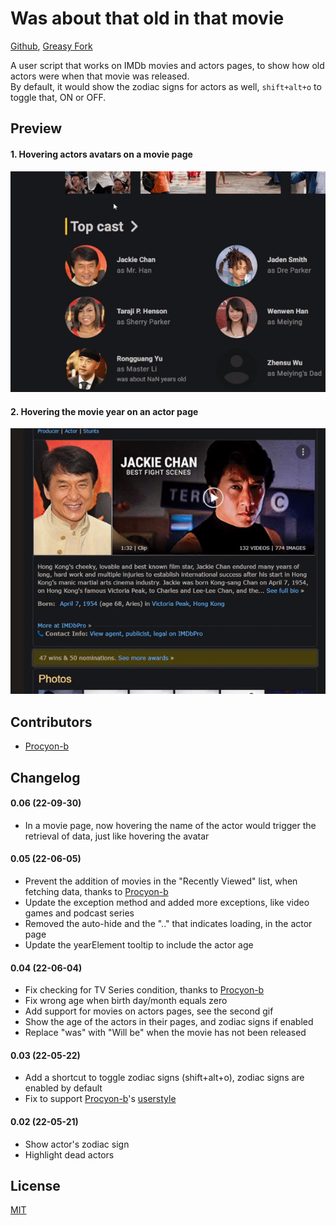 # Was about that old in that movie

[Github](https://github.com/FlowerForWar/was-about-that-old-in-that-movie), [Greasy Fork](https://greasyfork.org/en/scripts/445300-was-about-that-old-in-that-movie)

A user script that works on IMDb movies and actors pages, to show how old actors were when that movie was released.  
By default, it would show the zodiac signs for actors as well, `shift+alt+o` to toggle that, ON or OFF.

## Preview

#### 1. Hovering actors avatars on a movie page

<img src="https://raw.githubusercontent.com/FlowerForWar/was-about-that-old-in-that-movie/main/example.gif"/>

#### 2. Hovering the movie year on an actor page

<img src="https://raw.githubusercontent.com/FlowerForWar/was-about-that-old-in-that-movie/main/example-2.gif"/>

## Contributors

- [Procyon-b](https://github.com/Procyon-b)

## Changelog

#### 0.06 (22-09-30)

- In a movie page, now hovering the name of the actor would trigger the retrieval of data, just like hovering the avatar

#### 0.05 (22-06-05)

- Prevent the addition of movies in the "Recently Viewed" list, when fetching data, thanks to [Procyon-b](https://github.com/FlowerForWar/was-about-that-old-in-that-movie/issues/3)
- Update the exception method and added more exceptions, like video games and podcast series
- Removed the auto-hide and the ".." that indicates loading, in the actor page
- Update the yearElement tooltip to include the actor age

#### 0.04 (22-06-04)

- Fix checking for TV Series condition, thanks to [Procyon-b](https://github.com/FlowerForWar/was-about-that-old-in-that-movie/issues/1)
- Fix wrong age when birth day/month equals zero
- Add support for movies on actors pages, see the second gif
- Show the age of the actors in their pages, and zodiac signs if enabled
- Replace "was" with "Will be" when the movie has not been released

#### 0.03 (22-05-22)

- Add a shortcut to toggle zodiac signs (shift+alt+o), zodiac signs are enabled by default
- Fix to support [Procyon-b](https://greasyfork.org/en/users/435938-achernar)'s [userstyle](https://userstyles.world/style/852/imdb-fix-title-page)

#### 0.02 (22-05-21)

- Show actor's zodiac sign
- Highlight dead actors

## License

[MIT](https://github.com/FlowerForWar/was-about-that-old-in-that-movie/blob/main/LICENSE)
